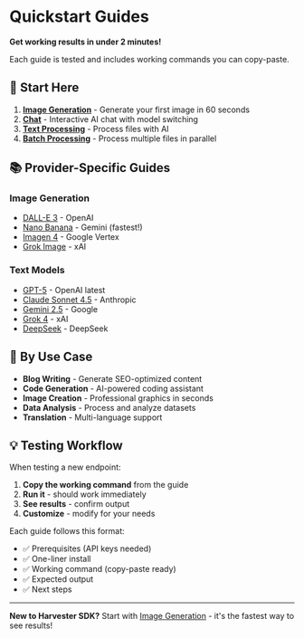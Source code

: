 # Quickstart Guides

**Get working results in under 2 minutes!**

Each guide is tested and includes working commands you can copy-paste.

## 🚀 Start Here

1. **[Image Generation](IMAGE_QUICKSTART.md)** - Generate your first image in 60 seconds
2. **[Chat](CHAT_QUICKSTART.md)** - Interactive AI chat with model switching
3. **[Text Processing](TEXT_QUICKSTART.md)** - Process files with AI
4. **[Batch Processing](BATCH_QUICKSTART.md)** - Process multiple files in parallel

## 📚 Provider-Specific Guides

### Image Generation
- [DALL-E 3](../IMAGE_GENERATION.md#dalle-3-openai) - OpenAI
- [Nano Banana](../IMAGE_GENERATION.md#nano-banana-gemini-flash-image---fastest) - Gemini (fastest!)
- [Imagen 4](../IMAGE_GENERATION.md#imagen-4-google-vertex-ai---requires-gcp-setup) - Google Vertex
- [Grok Image](../IMAGE_GENERATION.md#grok-image-xai) - xAI

### Text Models
- [GPT-5](GPT5_QUICKSTART.md) - OpenAI latest
- [Claude Sonnet 4.5](CLAUDE_QUICKSTART.md) - Anthropic
- [Gemini 2.5](GEMINI_QUICKSTART.md) - Google
- [Grok 4](GROK_QUICKSTART.md) - xAI
- [DeepSeek](DEEPSEEK_QUICKSTART.md) - DeepSeek

## 🎯 By Use Case

- **Blog Writing** - Generate SEO-optimized content
- **Code Generation** - AI-powered coding assistant
- **Image Creation** - Professional graphics in seconds
- **Data Analysis** - Process and analyze datasets
- **Translation** - Multi-language support

## 💡 Testing Workflow

When testing a new endpoint:

1. **Copy the working command** from the guide
2. **Run it** - should work immediately
3. **See results** - confirm output
4. **Customize** - modify for your needs

Each guide follows this format:
- ✅ Prerequisites (API keys needed)
- ✅ One-liner install
- ✅ Working command (copy-paste ready)
- ✅ Expected output
- ✅ Next steps

---

**New to Harvester SDK?** Start with [Image Generation](IMAGE_QUICKSTART.md) - it's the fastest way to see results!
